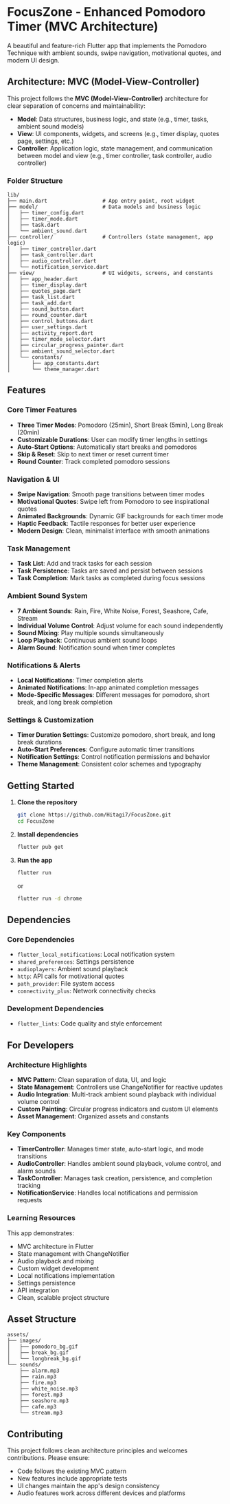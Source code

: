 # FocusZone - Enhanced Pomodoro Timer (MVC Architecture)

A beautiful and feature-rich Flutter app that implements the Pomodoro Technique with ambient sounds, swipe navigation, motivational quotes, and modern UI design.

## Architecture: MVC (Model-View-Controller)

This project follows the **MVC (Model-View-Controller)** architecture for clear separation of concerns and maintainability:

- **Model**: Data structures, business logic, and state (e.g., timer, tasks, ambient sound models)
- **View**: UI components, widgets, and screens (e.g., timer display, quotes page, settings, etc.)
- **Controller**: Application logic, state management, and communication between model and view (e.g., timer controller, task controller, audio controller)

### Folder Structure

```
lib/
├── main.dart                  # App entry point, root widget
├── model/                     # Data models and business logic
│   ├── timer_config.dart
│   ├── timer_mode.dart
│   ├── task.dart
│   └── ambient_sound.dart
├── controller/                # Controllers (state management, app logic)
│   ├── timer_controller.dart
│   ├── task_controller.dart
│   ├── audio_controller.dart
│   └── notification_service.dart
├── view/                      # UI widgets, screens, and constants
│   ├── app_header.dart
│   ├── timer_display.dart
│   ├── quotes_page.dart
│   ├── task_list.dart
│   ├── task_add.dart
│   ├── sound_button.dart
│   ├── round_counter.dart
│   ├── control_buttons.dart
│   ├── user_settings.dart
│   ├── activity_report.dart
│   ├── timer_mode_selector.dart
│   ├── circular_progress_painter.dart
│   ├── ambient_sound_selector.dart
│   └── constants/
│       ├── app_constants.dart
│       └── theme_manager.dart
```

## Features

### Core Timer Features
- **Three Timer Modes**: Pomodoro (25min), Short Break (5min), Long Break (20min)
- **Customizable Durations**: User can modify timer lengths in settings
- **Auto-Start Options**: Automatically start breaks and pomodoros
- **Skip & Reset**: Skip to next timer or reset current timer
- **Round Counter**: Track completed pomodoro sessions

### Navigation & UI
- **Swipe Navigation**: Smooth page transitions between timer modes
- **Motivational Quotes**: Swipe left from Pomodoro to see inspirational quotes
- **Animated Backgrounds**: Dynamic GIF backgrounds for each timer mode
- **Haptic Feedback**: Tactile responses for better user experience
- **Modern Design**: Clean, minimalist interface with smooth animations

### Task Management
- **Task List**: Add and track tasks for each session
- **Task Persistence**: Tasks are saved and persist between sessions
- **Task Completion**: Mark tasks as completed during focus sessions

### Ambient Sound System
- **7 Ambient Sounds**: Rain, Fire, White Noise, Forest, Seashore, Cafe, Stream
- **Individual Volume Control**: Adjust volume for each sound independently
- **Sound Mixing**: Play multiple sounds simultaneously
- **Loop Playback**: Continuous ambient sound loops
- **Alarm Sound**: Notification sound when timer completes

### Notifications & Alerts
- **Local Notifications**: Timer completion alerts
- **Animated Notifications**: In-app animated completion messages
- **Mode-Specific Messages**: Different messages for pomodoro, short break, and long break completion

### Settings & Customization
- **Timer Duration Settings**: Customize pomodoro, short break, and long break durations
- **Auto-Start Preferences**: Configure automatic timer transitions
- **Notification Settings**: Control notification permissions and behavior
- **Theme Management**: Consistent color schemes and typography

## Getting Started

1. **Clone the repository**
   ```bash
   git clone https://github.com/Hitagi7/FocusZone.git
   cd FocusZone
   ```

2. **Install dependencies**
   ```bash
   flutter pub get
   ```

3. **Run the app**
   ```bash
   flutter run
   ```
   or
   ```bash
   flutter run -d chrome
   ```

## Dependencies

### Core Dependencies
- `flutter_local_notifications`: Local notification system
- `shared_preferences`: Settings persistence
- `audioplayers`: Ambient sound playback
- `http`: API calls for motivational quotes
- `path_provider`: File system access
- `connectivity_plus`: Network connectivity checks

### Development Dependencies
- `flutter_lints`: Code quality and style enforcement

## For Developers

### Architecture Highlights
- **MVC Pattern**: Clean separation of data, UI, and logic
- **State Management**: Controllers use ChangeNotifier for reactive updates
- **Audio Integration**: Multi-track ambient sound playback with individual volume control
- **Custom Painting**: Circular progress indicators and custom UI elements
- **Asset Management**: Organized assets and constants

### Key Components
- **TimerController**: Manages timer state, auto-start logic, and mode transitions
- **AudioController**: Handles ambient sound playback, volume control, and alarm sounds
- **TaskController**: Manages task creation, persistence, and completion tracking
- **NotificationService**: Handles local notifications and permission requests

### Learning Resources
This app demonstrates:
- MVC architecture in Flutter
- State management with ChangeNotifier
- Audio playback and mixing
- Custom widget development
- Local notifications implementation
- Settings persistence
- API integration
- Clean, scalable project structure

## Asset Structure

```
assets/
├── images/
│   ├── pomodoro_bg.gif
│   ├── break_bg.gif
│   └── longbreak_bg.gif
└── sounds/
    ├── alarm.mp3
    ├── rain.mp3
    ├── fire.mp3
    ├── white_noise.mp3
    ├── forest.mp3
    ├── seashore.mp3
    ├── cafe.mp3
    └── stream.mp3
```

## Contributing

This project follows clean architecture principles and welcomes contributions. Please ensure:
- Code follows the existing MVC pattern
- New features include appropriate tests
- UI changes maintain the app's design consistency
- Audio features work across different devices and platforms
